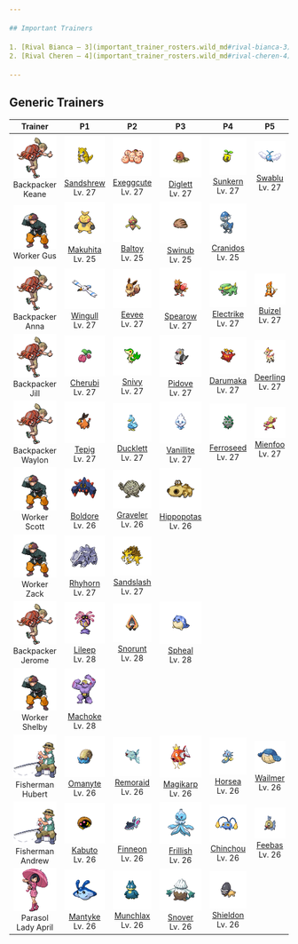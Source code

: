 ```yaml
---

## Important Trainers

1. [Rival Bianca – 3](important_trainer_rosters.wild_md#rival-bianca-3)
2. [Rival Cheren – 4](important_trainer_rosters.wild_md#rival-cheren-4)

---
```


## Generic Trainers</h3>

| Trainer | P1 | P2 | P3 | P4 | P5 | P6 |
|:-------:|:--:|:--:|:--:|:--:|:--:|:--:|
| ![Backpacker Keane](../../assets/trainers/backpacker.png)<br>Backpacker Keane | ![Sandshrew](../../assets/sprites/sandshrew/front.png)<br>[Sandshrew](../../pokemon/sandshrew.wild_md/)<br>Lv. 27 | ![Exeggcute](../../assets/sprites/exeggcute/front.png)<br>[Exeggcute](../../pokemon/exeggcute.wild_md/)<br>Lv. 27 | ![Diglett](../../assets/sprites/diglett/front.png)<br>[Diglett](../../pokemon/diglett.wild_md/)<br>Lv. 27 | ![Sunkern](../../assets/sprites/sunkern/front.png)<br>[Sunkern](../../pokemon/sunkern.wild_md/)<br>Lv. 27 | ![Swablu](../../assets/sprites/swablu/front.png)<br>[Swablu](../../pokemon/swablu.wild_md/)<br>Lv. 27 |
| ![Worker Gus](../../assets/trainers/worker.png)<br>Worker Gus | ![Makuhita](../../assets/sprites/makuhita/front.png)<br>[Makuhita](../../pokemon/makuhita.wild_md/)<br>Lv. 25 | ![Baltoy](../../assets/sprites/baltoy/front.png)<br>[Baltoy](../../pokemon/baltoy.wild_md/)<br>Lv. 25 | ![Swinub](../../assets/sprites/swinub/front.png)<br>[Swinub](../../pokemon/swinub.wild_md/)<br>Lv. 25 | ![Cranidos](../../assets/sprites/cranidos/front.png)<br>[Cranidos](../../pokemon/cranidos.wild_md/)<br>Lv. 25 |
| ![Backpacker Anna](../../assets/trainers/backpacker.png)<br>Backpacker Anna | ![Wingull](../../assets/sprites/wingull/front.png)<br>[Wingull](../../pokemon/wingull.wild_md/)<br>Lv. 27 | ![Eevee](../../assets/sprites/eevee/front.png)<br>[Eevee](../../pokemon/eevee.wild_md/)<br>Lv. 27 | ![Spearow](../../assets/sprites/spearow/front.png)<br>[Spearow](../../pokemon/spearow.wild_md/)<br>Lv. 27 | ![Electrike](../../assets/sprites/electrike/front.png)<br>[Electrike](../../pokemon/electrike.wild_md/)<br>Lv. 27 | ![Buizel](../../assets/sprites/buizel/front.png)<br>[Buizel](../../pokemon/buizel.wild_md/)<br>Lv. 27 |
| ![Backpacker Jill](../../assets/trainers/backpacker.png)<br>Backpacker Jill | ![Cherubi](../../assets/sprites/cherubi/front.png)<br>[Cherubi](../../pokemon/cherubi.wild_md/)<br>Lv. 27 | ![Snivy](../../assets/sprites/snivy/front.png)<br>[Snivy](../../pokemon/snivy.wild_md/)<br>Lv. 27 | ![Pidove](../../assets/sprites/pidove/front.png)<br>[Pidove](../../pokemon/pidove.wild_md/)<br>Lv. 27 | ![Darumaka](../../assets/sprites/darumaka/front.png)<br>[Darumaka](../../pokemon/darumaka.wild_md/)<br>Lv. 27 | ![Deerling](../../assets/sprites/deerling/front.png)<br>[Deerling](../../pokemon/deerling.wild_md/)<br>Lv. 27 |
| ![Backpacker Waylon](../../assets/trainers/backpacker.png)<br>Backpacker Waylon | ![Tepig](../../assets/sprites/tepig/front.png)<br>[Tepig](../../pokemon/tepig.wild_md/)<br>Lv. 27 | ![Ducklett](../../assets/sprites/ducklett/front.png)<br>[Ducklett](../../pokemon/ducklett.wild_md/)<br>Lv. 27 | ![Vanillite](../../assets/sprites/vanillite/front.png)<br>[Vanillite](../../pokemon/vanillite.wild_md/)<br>Lv. 27 | ![Ferroseed](../../assets/sprites/ferroseed/front.png)<br>[Ferroseed](../../pokemon/ferroseed.wild_md/)<br>Lv. 27 | ![Mienfoo](../../assets/sprites/mienfoo/front.png)<br>[Mienfoo](../../pokemon/mienfoo.wild_md/)<br>Lv. 27 |
| ![Worker Scott](../../assets/trainers/worker.png)<br>Worker Scott | ![Boldore](../../assets/sprites/boldore/front.png)<br>[Boldore](../../pokemon/boldore.wild_md/)<br>Lv. 26 | ![Graveler](../../assets/sprites/graveler/front.png)<br>[Graveler](../../pokemon/graveler.wild_md/)<br>Lv. 26 | ![Hippopotas](../../assets/sprites/hippopotas/front.png)<br>[Hippopotas](../../pokemon/hippopotas.wild_md/)<br>Lv. 26 |
| ![Worker Zack](../../assets/trainers/worker.png)<br>Worker Zack | ![Rhyhorn](../../assets/sprites/rhyhorn/front.png)<br>[Rhyhorn](../../pokemon/rhyhorn.wild_md/)<br>Lv. 27 | ![Sandslash](../../assets/sprites/sandslash/front.png)<br>[Sandslash](../../pokemon/sandslash.wild_md/)<br>Lv. 27 |
| ![Backpacker Jerome](../../assets/trainers/backpacker.png)<br>Backpacker Jerome | ![Lileep](../../assets/sprites/lileep/front.png)<br>[Lileep](../../pokemon/lileep.wild_md/)<br>Lv. 28 | ![Snorunt](../../assets/sprites/snorunt/front.png)<br>[Snorunt](../../pokemon/snorunt.wild_md/)<br>Lv. 28 | ![Spheal](../../assets/sprites/spheal/front.png)<br>[Spheal](../../pokemon/spheal.wild_md/)<br>Lv. 28 |
| ![Worker Shelby](../../assets/trainers/worker.png)<br>Worker Shelby | ![Machoke](../../assets/sprites/machoke/front.png)<br>[Machoke](../../pokemon/machoke.wild_md/)<br>Lv. 28 |
| ![Fisherman Hubert](../../assets/trainers/fisherman.png)<br>Fisherman Hubert | ![Omanyte](../../assets/sprites/omanyte/front.png)<br>[Omanyte](../../pokemon/omanyte.wild_md/)<br>Lv. 26 | ![Remoraid](../../assets/sprites/remoraid/front.png)<br>[Remoraid](../../pokemon/remoraid.wild_md/)<br>Lv. 26 | ![Magikarp](../../assets/sprites/magikarp/front.png)<br>[Magikarp](../../pokemon/magikarp.wild_md/)<br>Lv. 26 | ![Horsea](../../assets/sprites/horsea/front.png)<br>[Horsea](../../pokemon/horsea.wild_md/)<br>Lv. 26 | ![Wailmer](../../assets/sprites/wailmer/front.png)<br>[Wailmer](../../pokemon/wailmer.wild_md/)<br>Lv. 26 |
| ![Fisherman Andrew](../../assets/trainers/fisherman.png)<br>Fisherman Andrew | ![Kabuto](../../assets/sprites/kabuto/front.png)<br>[Kabuto](../../pokemon/kabuto.wild_md/)<br>Lv. 26 | ![Finneon](../../assets/sprites/finneon/front.png)<br>[Finneon](../../pokemon/finneon.wild_md/)<br>Lv. 26 | ![Frillish](../../assets/sprites/frillish/front.png)<br>[Frillish](../../pokemon/frillish.wild_md/)<br>Lv. 26 | ![Chinchou](../../assets/sprites/chinchou/front.png)<br>[Chinchou](../../pokemon/chinchou.wild_md/)<br>Lv. 26 | ![Feebas](../../assets/sprites/feebas/front.png)<br>[Feebas](../../pokemon/feebas.wild_md/)<br>Lv. 26 |
| ![Parasol Lady April](../../assets/trainers/parasol_lady.png)<br>Parasol Lady April | ![Mantyke](../../assets/sprites/mantyke/front.png)<br>[Mantyke](../../pokemon/mantyke.wild_md/)<br>Lv. 26 | ![Munchlax](../../assets/sprites/munchlax/front.png)<br>[Munchlax](../../pokemon/munchlax.wild_md/)<br>Lv. 26 | ![Snover](../../assets/sprites/snover/front.png)<br>[Snover](../../pokemon/snover.wild_md/)<br>Lv. 26 | ![Shieldon](../../assets/sprites/shieldon/front.png)<br>[Shieldon](../../pokemon/shieldon.wild_md/)<br>Lv. 26 |

